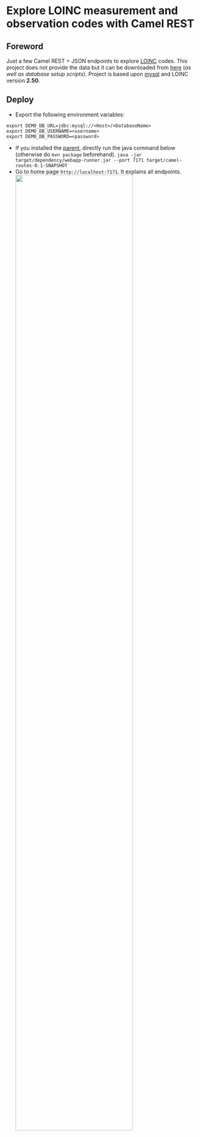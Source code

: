 # Explore LOINC measurement and observation codes with Camel REST
## Foreword
Just a few Camel REST + JSON endpoints to explore [LOINC](https://loinc.org) codes. This project does not provide the data but it can be downloaded from [here](https://loinc.org/downloads) (_as well as database setup scripts_). Project is based upon [mysql](https://www.mysql.com) and LOINC version **2.50**.
## Deploy
* Export the following environment variables:
```
export DEMO_DB_URL=jdbc:mysql://<Host>/<DatabaseName>
export DEMO_DB_USERNAME=<username>
export DEMO_DB_PASSWORD=<password>
```
* If you installed the [parent](https://github.com/sfogo/rest-ways), directly run the java command below (otherwise do `mvn package` beforehand).
`java -jar target/dependency/webapp-runner.jar --port 7171 target/camel-routes-0.1-SNAPSHOT`
* Go to home page `http://localhost:7171`.  It explains all endpoints.  
<img src="https://cloud.githubusercontent.com/assets/13286393/17844939/24d004f0-67f3-11e6-9a2a-19aeefaa3190.png"
     border="0" width="80%" />
